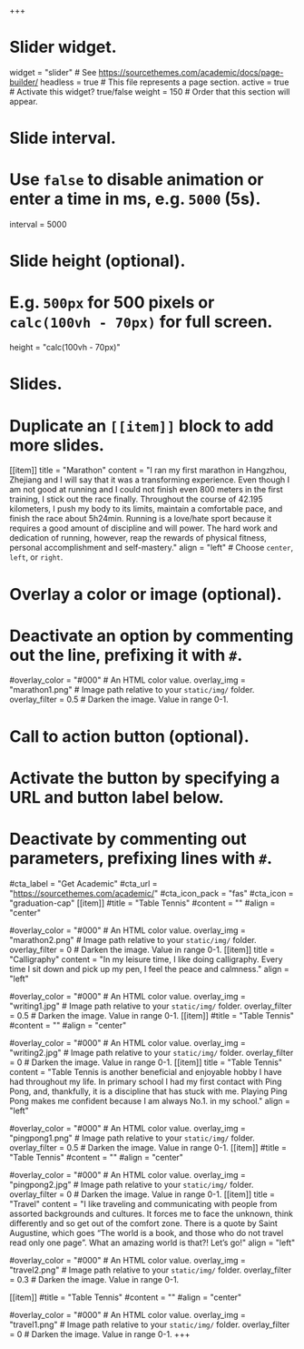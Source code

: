 +++
# Slider widget.
widget = "slider"  # See https://sourcethemes.com/academic/docs/page-builder/
headless = true  # This file represents a page section.
active = true  # Activate this widget? true/false
weight = 150  # Order that this section will appear.

# Slide interval.
# Use `false` to disable animation or enter a time in ms, e.g. `5000` (5s).
interval = 5000

# Slide height (optional).
# E.g. `500px` for 500 pixels or `calc(100vh - 70px)` for full screen.
height = "calc(100vh - 70px)"

# Slides.
# Duplicate an `[[item]]` block to add more slides.
[[item]]
  title = "Marathon"
  content = "I ran my first marathon in Hangzhou, Zhejiang and I will say that it was a transforming experience. Even though I am not good at running and I could not finish even 800 meters in the first training, I stick out the race finally. Throughout the course of 42.195 kilometers, I push my body to its limits, maintain a comfortable pace, and finish the race about 5h24min. Running is a love/hate sport because it requires a good amount of discipline and will power. The hard work and dedication of running, however, reap the rewards of physical fitness, personal accomplishment and self-mastery."
  align = "left"  # Choose `center`, `left`, or `right`.

  # Overlay a color or image (optional).
  #   Deactivate an option by commenting out the line, prefixing it with `#`.
  #overlay_color = "#000"  # An HTML color value.
  overlay_img = "marathon1.png"  # Image path relative to your `static/img/` folder.
  overlay_filter = 0.5  # Darken the image. Value in range 0-1.

  # Call to action button (optional).
  #   Activate the button by specifying a URL and button label below.
  #   Deactivate by commenting out parameters, prefixing lines with `#`.
  #cta_label = "Get Academic"
  #cta_url = "https://sourcethemes.com/academic/"
  #cta_icon_pack = "fas"
  #cta_icon = "graduation-cap"
[[item]]
  #title = "Table Tennis"
  #content = ""
  #align = "center"

  #overlay_color = "#000"  # An HTML color value.
  overlay_img = "marathon2.png"  # Image path relative to your `static/img/` folder.
  overlay_filter = 0  # Darken the image. Value in range 0-1.
[[item]]
  title = "Calligraphy"
  content = "In my leisure time, I like doing calligraphy. Every time I sit down and pick up my pen, I feel the peace and calmness."
  align = "left"

  #overlay_color = "#000"  # An HTML color value.
  overlay_img = "writing1.jpg"  # Image path relative to your `static/img/` folder.
  overlay_filter = 0.5  # Darken the image. Value in range 0-1.
[[item]]
  #title = "Table Tennis"
  #content = ""
  #align = "center"

  #overlay_color = "#000"  # An HTML color value.
  overlay_img = "writing2.jpg"  # Image path relative to your `static/img/` folder.
  overlay_filter = 0  # Darken the image. Value in range 0-1.
[[item]]
  title = "Table Tennis"
  content = "Table Tennis is another beneficial and enjoyable hobby I have had throughout my life. In primary school I had my first contact with Ping Pong, and, thankfully, it is a discipline that has stuck with me. Playing Ping Pong makes me confident because I am always No.1. in my school."
  align = "left"

  #overlay_color = "#000"  # An HTML color value.
  overlay_img = "pingpong1.png"  # Image path relative to your `static/img/` folder.
  overlay_filter = 0.5  # Darken the image. Value in range 0-1.
[[item]]
  #title = "Table Tennis"
  #content = ""
  #align = "center"

  #overlay_color = "#000"  # An HTML color value.
  overlay_img = "pingpong2.jpg"  # Image path relative to your `static/img/` folder.
  overlay_filter = 0  # Darken the image. Value in range 0-1.
[[item]]
  title = "Travel"
  content = "I like traveling and communicating with people from assorted backgrounds and cultures. It forces me to face the unknown, think differently and so get out of the comfort zone. There is a quote by Saint Augustine, which goes “The world is a book, and those who do not travel read only one page”. What an amazing world is that?! Let’s go!"
  align = "left"

  #overlay_color = "#000"  # An HTML color value.
  overlay_img = "travel2.png"  # Image path relative to your `static/img/` folder.
  overlay_filter = 0.3  # Darken the image. Value in range 0-1.

[[item]]
  #title = "Table Tennis"
  #content = ""
  #align = "center"

  #overlay_color = "#000"  # An HTML color value.
  overlay_img = "travel1.png"  # Image path relative to your `static/img/` folder.
  overlay_filter = 0  # Darken the image. Value in range 0-1.
+++

